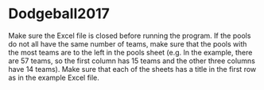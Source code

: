 # Dodgeball2017

Make sure the Excel file is closed before running the program.
If the pools do not all have the same number of teams, make sure that the pools with the most teams are to the left in the pools sheet (e.g. In the example, there are 57 teams, so the first column has 15 teams and the other three columns have 14 teams).
Make sure that each of the sheets has a title in the first row as in the example Excel file.
